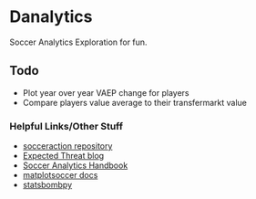 # Danalytics
Soccer Analytics Exploration for fun.

## Todo
- Plot year over year VAEP change for players
- Compare players value average to their transfermarkt value

### Helpful Links/Other Stuff
- [socceraction repository](https://github.com/ML-KULeuven/socceraction)
- [Expected Threat blog](https://karun.in/blog/expected-threat.html)
- [Soccer Analytics Handbook](https://github.com/devinpleuler/analytics-handbook)
- [matplotsoccer docs](https://github.com/TomDecroos/matplotsoccer)
- [statsbombpy](https://github.com/statsbomb/statsbombpy)